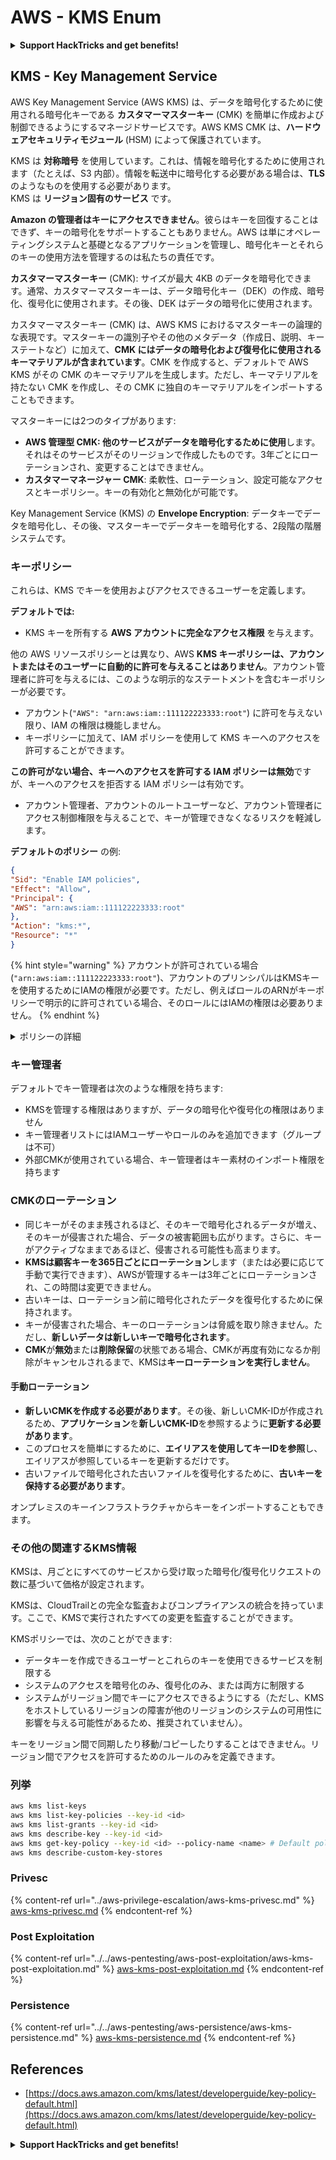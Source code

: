 # AWS - KMS Enum

<details>

<summary><strong>Support HackTricks and get benefits!</strong></summary>

* もし **HackTricks で会社を宣伝したい**場合や、**PEASS の最新バージョンにアクセスしたい**場合、または HackTricks を PDF でダウンロードしたい場合は、[**SUBSCRIPTION PLANS**](https://github.com/sponsors/carlospolop) をチェックしてください！
* [**公式の PEASS & HackTricks スワッグ**](https://peass.creator-spring.com) を手に入れましょう
* [**The PEASS Family**](https://opensea.io/collection/the-peass-family) を見つけてください。独占的な [**NFT**](https://opensea.io/collection/the-peass-family) のコレクションです
* 💬 [**Discord グループ**](https://discord.gg/hRep4RUj7f) または [**telegram グループ**](https://t.me/peass) に参加するか、**Twitter** 🐦 [**@carlospolopm**](https://twitter.com/carlospolopm) をフォローしてください。
* **ハッキングのトリックを共有するには、** [**HackTricks**](https://github.com/carlospolop/hacktricks) と [**HackTricks Cloud**](https://github.com/carlospolop/hacktricks-cloud) の GitHub リポジトリに PR を提出してください。

</details>

## KMS - Key Management Service

AWS Key Management Service (AWS KMS) は、データを暗号化するために使用される暗号化キーである **カスタマーマスターキー** (CMK) を簡単に作成および制御できるようにするマネージドサービスです。AWS KMS CMK は、**ハードウェアセキュリティモジュール** (HSM) によって保護されています。

KMS は **対称暗号** を使用しています。これは、情報を暗号化するために使用されます（たとえば、S3 内部）。情報を転送中に暗号化する必要がある場合は、**TLS** のようなものを使用する必要があります。\
KMS は **リージョン固有のサービス** です。

**Amazon の管理者はキーにアクセスできません**。彼らはキーを回復することはできず、キーの暗号化をサポートすることもありません。AWS は単にオペレーティングシステムと基礎となるアプリケーションを管理し、暗号化キーとそれらのキーの使用方法を管理するのは私たちの責任です。

**カスタマーマスターキー** (CMK): サイズが最大 4KB のデータを暗号化できます。通常、カスタマーマスターキーは、データ暗号化キー（DEK）の作成、暗号化、復号化に使用されます。その後、DEK はデータの暗号化に使用されます。

カスタマーマスターキー (CMK) は、AWS KMS におけるマスターキーの論理的な表現です。マスターキーの識別子やその他のメタデータ（作成日、説明、キーステートなど）に加えて、**CMK にはデータの暗号化および復号化に使用されるキーマテリアルが含まれています**。CMK を作成すると、デフォルトで AWS KMS がその CMK のキーマテリアルを生成します。ただし、キーマテリアルを持たない CMK を作成し、その CMK に独自のキーマテリアルをインポートすることもできます。

マスターキーには2つのタイプがあります:

* **AWS 管理型 CMK: 他のサービスがデータを暗号化するために使用**します。それはそのサービスがそのリージョンで作成したものです。3年ごとにローテーションされ、変更することはできません。
* **カスタマーマネージャー CMK**: 柔軟性、ローテーション、設定可能なアクセスとキーポリシー。キーの有効化と無効化が可能です。

Key Management Service (KMS) の **Envelope Encryption**: データキーでデータを暗号化し、その後、マスターキーでデータキーを暗号化する、2段階の階層システムです。

### キーポリシー

これらは、KMS でキーを使用およびアクセスできるユーザーを定義します。

**デフォルトでは:**

* KMS キーを所有する **AWS アカウントに完全なアクセス権限** を与えます。

他の AWS リソースポリシーとは異なり、AWS **KMS キーポリシーは、アカウントまたはそのユーザーに自動的に許可を与えることはありません**。アカウント管理者に許可を与えるには、このような明示的なステートメントを含むキーポリシーが必要です。

* アカウント(`"AWS": "arn:aws:iam::111122223333:root"`) に許可を与えない限り、IAM の権限は機能しません。
*   キーポリシーに加えて、IAM ポリシーを使用して KMS キーへのアクセスを許可することができます。

**この許可がない場合、キーへのアクセスを許可する IAM ポリシーは無効**ですが、キーへのアクセスを拒否する IAM ポリシーは有効です。
* アカウント管理者、アカウントのルートユーザーなど、アカウント管理者にアクセス制御権限を与えることで、キーが管理できなくなるリスクを軽減します。

**デフォルトのポリシー** の例:
```json
{
"Sid": "Enable IAM policies",
"Effect": "Allow",
"Principal": {
"AWS": "arn:aws:iam::111122223333:root"
},
"Action": "kms:*",
"Resource": "*"
}
```
{% hint style="warning" %}
アカウントが許可されている場合 (`"arn:aws:iam::111122223333:root"`)、アカウントのプリンシパルはKMSキーを使用するためにIAMの権限が必要です。ただし、例えばロールのARNがキーポリシーで明示的に許可されている場合、そのロールにはIAMの権限は必要ありません。
{% endhint %}

<details>

<summary>ポリシーの詳細</summary>

ポリシーのプロパティ:

* JSONベースのドキュメント
* リソース --> 影響を受けるリソース（"\*"にすることも可能）
* アクション --> kms:Encrypt、kms:Decrypt、kms:CreateGrant ...（権限）
* エフェクト --> Allow/Deny
* プリンシパル --> 影響を受けるARN
* 条件（オプション） --> 権限を与えるための条件

グラント:

* AWSアカウント内の別のAWSプリンシパルに権限を委任することができます。AWS KMSのAPIを使用して作成する必要があります。CMKの識別子、委任されるプリンシパル、必要な操作レベル（Decrypt、Encrypt、GenerateDataKey...）を指定できます。
* グラントが作成されると、GrantTokenとGratIDが発行されます。

**アクセス**:

* **キーポリシー**を介して -- これが存在する場合、IAMポリシーより優先されます
* **IAMポリシー**を介して
* **グラント**を介して

</details>

### キー管理者

デフォルトでキー管理者は次のような権限を持ちます:

* KMSを管理する権限はありますが、データの暗号化や復号化の権限はありません
* キー管理者リストにはIAMユーザーやロールのみを追加できます（グループは不可）
* 外部CMKが使用されている場合、キー管理者はキー素材のインポート権限を持ちます

### CMKのローテーション

* 同じキーがそのまま残されるほど、そのキーで暗号化されるデータが増え、そのキーが侵害された場合、データの被害範囲も広がります。さらに、キーがアクティブなままであるほど、侵害される可能性も高まります。
* **KMSは顧客キーを365日ごとにローテーション**します（または必要に応じて手動で実行できます）、AWSが管理するキーは3年ごとにローテーションされ、この時間は変更できません。
* 古いキーは、ローテーション前に暗号化されたデータを復号化するために保持されます。
* キーが侵害された場合、キーのローテーションは脅威を取り除きません。ただし、**新しいデータは新しいキーで暗号化されます**。
* **CMK**が**無効**または**削除保留**の状態である場合、CMKが再度有効になるか削除がキャンセルされるまで、KMSは**キーローテーションを実行しません**。

#### 手動ローテーション

* **新しいCMKを作成する必要があります**。その後、新しいCMK-IDが作成されるため、**アプリケーション**を**新しいCMK-ID**を参照するように**更新する必要があります**。
* このプロセスを簡単にするために、**エイリアスを使用してキーIDを参照**し、エイリアスが参照しているキーを更新するだけです。
* 古いファイルで暗号化された古いファイルを復号化するために、**古いキーを保持する必要があります**。

オンプレミスのキーインフラストラクチャからキーをインポートすることもできます。

### その他の関連するKMS情報

KMSは、月ごとにすべてのサービスから受け取った暗号化/復号化リクエストの数に基づいて価格が設定されます。

KMSは、CloudTrailとの完全な監査およびコンプライアンスの統合を持っています。ここで、KMSで実行されたすべての変更を監査することができます。

KMSポリシーでは、次のことができます:

* データキーを作成できるユーザーとこれらのキーを使用できるサービスを制限する
* システムのアクセスを暗号化のみ、復号化のみ、または両方に制限する
* システムがリージョン間でキーにアクセスできるようにする（ただし、KMSをホストしているリージョンの障害が他のリージョンのシステムの可用性に影響を与える可能性があるため、推奨されていません）。

キーをリージョン間で同期したり移動/コピーしたりすることはできません。リージョン間でアクセスを許可するためのルールのみを定義できます。

### 列挙
```bash
aws kms list-keys
aws kms list-key-policies --key-id <id>
aws kms list-grants --key-id <id>
aws kms describe-key --key-id <id>
aws kms get-key-policy --key-id <id> --policy-name <name> # Default policy name is "default"
aws kms describe-custom-key-stores
```
### Privesc

{% content-ref url="../aws-privilege-escalation/aws-kms-privesc.md" %}
[aws-kms-privesc.md](../aws-privilege-escalation/aws-kms-privesc.md)
{% endcontent-ref %}

### Post Exploitation

{% content-ref url="../../aws-pentesting/aws-post-exploitation/aws-kms-post-exploitation.md" %}
[aws-kms-post-exploitation.md](../../aws-pentesting/aws-post-exploitation/aws-kms-post-exploitation.md)
{% endcontent-ref %}

### Persistence

{% content-ref url="../../aws-pentesting/aws-persistence/aws-kms-persistence.md" %}
[aws-kms-persistence.md](../../aws-pentesting/aws-persistence/aws-kms-persistence.md)
{% endcontent-ref %}

## References

* [https://docs.aws.amazon.com/kms/latest/developerguide/key-policy-default.html](https://docs.aws.amazon.com/kms/latest/developerguide/key-policy-default.html)

<details>

<summary><strong>Support HackTricks and get benefits!</strong></summary>

* If you want to see your **company advertised in HackTricks** or if you want access to the **latest version of the PEASS or download HackTricks in PDF** Check the [**SUBSCRIPTION PLANS**](https://github.com/sponsors/carlospolop)!
* Get the [**official PEASS & HackTricks swag**](https://peass.creator-spring.com)
* Discover [**The PEASS Family**](https://opensea.io/collection/the-peass-family), our collection of exclusive [**NFTs**](https://opensea.io/collection/the-peass-family)
* **Join the** 💬 [**Discord group**](https://discord.gg/hRep4RUj7f) or the [**telegram group**](https://t.me/peass) or **follow** me on **Twitter** 🐦 [**@carlospolopm**](https://twitter.com/carlospolopm)**.**
* **Share your hacking tricks by submitting PRs to the** [**HackTricks**](https://github.com/carlospolop/hacktricks) and [**HackTricks Cloud**](https://github.com/carlospolop/hacktricks-cloud) github repos.

</details>
